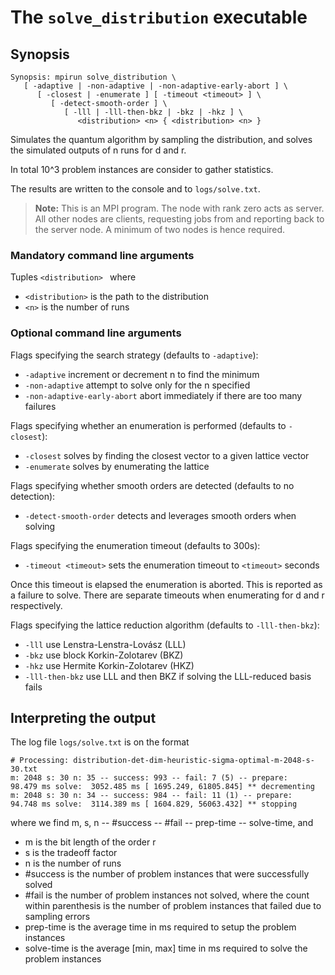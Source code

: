 # The <code>solve_distribution</code> executable

## Synopsis
```console
Synopsis: mpirun solve_distribution \
   [ -adaptive | -non-adaptive | -non-adaptive-early-abort ] \
      [ -closest | -enumerate ] [ -timeout <timeout> ] \
         [ -detect-smooth-order ] \
            [ -lll | -lll-then-bkz | -bkz | -hkz ] \
               <distribution> <n> { <distribution> <n> }
```

Simulates the quantum algorithm by sampling the distribution, and solves the simulated outputs of n runs for d and r.

In total 10^3 problem instances are consider to gather statistics.

The results are written to the console and to <code>logs/solve.txt</code>.

> <b>Note:</b> This is an MPI program. The node with rank zero acts as server. All other nodes are clients, requesting jobs from and reporting back to the server node. A minimum of two nodes is hence required.

### Mandatory command line arguments
Tuples <code>\<distribution\> <n></code> where
- <code>\<distribution\></code> is the path to the distribution
- <code>\<n\></code> is the number of runs

### Optional command line arguments
Flags specifying the search strategy (defaults to <code>-adaptive</code>):
- <code>-adaptive</code> increment or decrement n to find the minimum
- <code>-non-adaptive</code> attempt to solve only for the n specified
- <code>-non-adaptive-early-abort</code> abort immediately if there are too many failures

Flags specifying whether an enumeration is performed (defaults to <code>-closest</code>):
- <code>-closest</code> solves by finding the closest vector to a given lattice vector
- <code>-enumerate</code> solves by enumerating the lattice

Flags specifying whether smooth orders are detected (defaults to no detection):
- <code>-detect-smooth-order</code> detects and leverages smooth orders when solving

Flags specifying the enumeration timeout (defaults to 300s):
- <code>-timeout \<timeout\></code> sets the enumeration timeout to <code>\<timeout\></code> seconds

Once this timeout is elapsed the enumeration is aborted. This is reported as a failure to solve.
There are separate timeouts when enumerating for d and r respectively.

Flags specifying the lattice reduction algorithm (defaults to <code>-lll-then-bkz</code>):
- <code>-lll</code> use Lenstra-Lenstra-Lovász (LLL)
- <code>-bkz</code> use block Korkin-Zolotarev (BKZ)
- <code>-hkz</code> use Hermite Korkin-Zolotarev (HKZ)
- <code>-lll-then-bkz</code> use LLL and then BKZ if solving the LLL-reduced basis fails

## Interpreting the output
The log file <code>logs/solve.txt</code> is on the format
```
# Processing: distribution-det-dim-heuristic-sigma-optimal-m-2048-s-30.txt
m: 2048 s: 30 n: 35 -- success: 993 -- fail: 7 (5) -- prepare:    98.479 ms solve:  3052.485 ms [ 1695.249, 61805.845] ** decrementing
m: 2048 s: 30 n: 34 -- success: 984 -- fail: 11 (1) -- prepare:    94.748 ms solve:  3114.389 ms [ 1604.829, 56063.432] ** stopping
```
where we find m, s, n -- #success -- #fail -- prep-time -- solve-time, and
- m is the bit length of the order r
- s is the tradeoff factor
- n is the number of runs
- #success is the number of problem instances that were successfully solved
- #fail is the number of problem instances not solved, where the count within parenthesis is the number of problem instances that failed due to sampling errors
- prep-time is the average time in ms required to setup the problem instances
- solve-time is the average [min, max] time in ms required to solve the problem instances
